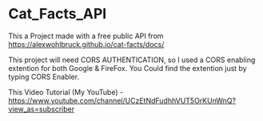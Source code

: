 # Cat_Facts_API

This a Project made with a free public API from https://alexwohlbruck.github.io/cat-facts/docs/

This project will need CORS AUTHENTICATION, so I used a CORS enabling extention for both Google & FireFox. You Could find the extention just by typing CORS Enabler.

This Video Tutorial (My YouTube) - https://www.youtube.com/channel/UCzEtNdFudhhVUT5OrKUnWnQ?view_as=subscriber
